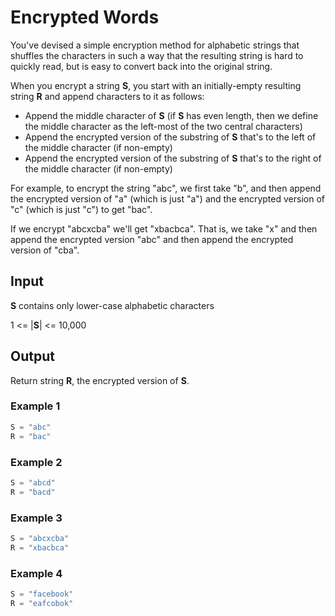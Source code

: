 # Encrypted Words

You've devised a simple encryption method for alphabetic strings that shuffles the characters in such a way that the resulting string is hard to quickly read, but is easy to convert back into the original string.

When you encrypt a string **S**, you start with an initially-empty resulting string **R** and append characters to it as follows:
- Append the middle character of **S** (if **S** has even length, then we define the middle character as the left-most of the two central characters)
- Append the encrypted version of the substring of **S** that's to the left of the middle character (if non-empty)
- Append the encrypted version of the substring of **S** that's to the right of the middle character (if non-empty)

For example, to encrypt the string "abc", we first take "b", and then append the encrypted version of "a" (which is just "a") and the encrypted version of "c" (which is just "c") to get "bac".

If we encrypt "abcxcba" we'll get "xbacbca". That is, we take "x" and then append the encrypted version "abc" and then append the encrypted version of "cba".

## Input
**S** contains only lower-case alphabetic characters

1 <= |**S**| <= 10,000

## Output
Return string **R**, the encrypted version of **S**.

### Example 1
```python
S = "abc"
R = "bac"
```

### Example 2
```python
S = "abcd"
R = "bacd"
```

### Example 3
```python
S = "abcxcba"
R = "xbacbca"
```

### Example 4
```python
S = "facebook"
R = "eafcobok"
```